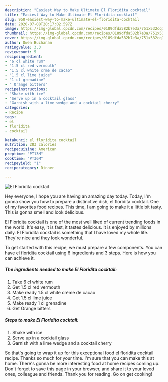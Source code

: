 ```yaml
---
description: "Easiest Way to Make Ultimate El Floridita cocktail"
title: "Easiest Way to Make Ultimate El Floridita cocktail"
slug: 950-easiest-way-to-make-ultimate-el-floridita-cocktail
date: 2020-07-08T20:17:02.597Z
image: https://img-global.cpcdn.com/recipes/0189dfda582b7e3a/751x532cq70/el-floridita-cocktail-recipe-main-photo.jpg
thumbnail: https://img-global.cpcdn.com/recipes/0189dfda582b7e3a/751x532cq70/el-floridita-cocktail-recipe-main-photo.jpg
cover: https://img-global.cpcdn.com/recipes/0189dfda582b7e3a/751x532cq70/el-floridita-cocktail-recipe-main-photo.jpg
author: Owen Buchanan
ratingvalue: 3.3
reviewcount: 5
recipeingredient:
- "6 cl white rum"
- "1.5 cl red vermouth"
- "1.5 cl white crme de cacao"
- "1.5 cl lime juice"
- "1 cl grenadine"
- " Orange bitters"
recipeinstructions:
- "Shake with ice"
- "Serve up in a cocktail glass"
- "Garnish with a lime wedge and a cocktail cherry"
categories:
- Recipe
tags:
- el
- floridita
- cocktail

katakunci: el floridita cocktail 
nutrition: 283 calories
recipecuisine: American
preptime: "PT13M"
cooktime: "PT36M"
recipeyield: "1"
recipecategory: Dinner

---
```



![El Floridita cocktail](https://img-global.cpcdn.com/recipes/0189dfda582b7e3a/751x532cq70/el-floridita-cocktail-recipe-main-photo.jpg)

Hey everyone, I hope you are having an amazing day today. Today, I'm gonna show you how to prepare a distinctive dish, el floridita cocktail. One of my favorites food recipes. This time, I am going to make it a little bit tasty. This is gonna smell and look delicious.



El Floridita cocktail is one of the most well liked of current trending foods in the world. It's easy, it is fast, it tastes delicious. It is enjoyed by millions daily. El Floridita cocktail is something that I have loved my whole life. They're nice and they look wonderful.


To get started with this recipe, we must prepare a few components. You can have el floridita cocktail using 6 ingredients and 3 steps. Here is how you can achieve it.

<!--inarticleads1-->

##### The ingredients needed to make El Floridita cocktail:

1. Take 6 cl white rum
1. Get 1.5 cl red vermouth
1. Make ready 1.5 cl white crème de cacao
1. Get 1.5 cl lime juice
1. Make ready 1 cl grenadine
1. Get  Orange bitters




<!--inarticleads2-->

##### Steps to make El Floridita cocktail:

1. Shake with ice
1. Serve up in a cocktail glass
1. Garnish with a lime wedge and a cocktail cherry




So that's going to wrap it up for this exceptional food el floridita cocktail recipe. Thanks so much for your time. I'm sure that you can make this at home. There's gonna be more interesting food at home recipes coming up. Don't forget to save this page in your browser, and share it to your loved ones, colleague and friends. Thank you for reading. Go on get cooking!
